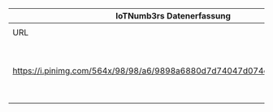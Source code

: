 |IoTNumb3rs Datenerfassung|||||||||||
| ---- | ---- | ---- | ---- | ---- | ---- | ---- | ---- | ---- | ---- | ---- |
||||||||||||
|URL|home_url|filename|device_class|device_count|market_class|market_volume|prognosis_year|publication_year|authorship_class|Dropbox folder|
|https://i.pinimg.com/564x/98/98/a6/9898a6880d7d74047d074e2b669a890e.jpg|https://www.inc.com/minda-zetlin/the-internet-of-things-is-lots-of-fun-here-s-how-to-make-it-safe-infographic.html?cid=sf01001|file5_9898a6880d7d74047d074e2b669a890e.jpg|Generic IoT|50000000000|||2020|2015|blogger|JinlinHolic/20181222-1500|
